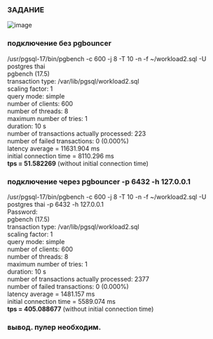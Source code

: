 ### ЗАДАНИЕ
![image](https://github.com/user-attachments/assets/d2de6a7a-fd54-4bd1-8795-5da73d3e0351)

### подключение без pgbouncer  
/usr/pgsql-17/bin/pgbench -c 600 -j 8 -T 10 -n -f ~/workload2.sql -U postgres thai  
pgbench (17.5)  
transaction type: /var/lib/pgsql/workload2.sql  
scaling factor: 1  
query mode: simple  
number of clients: 600  
number of threads: 8  
maximum number of tries: 1  
duration: 10 s  
number of transactions actually processed: 223  
number of failed transactions: 0 (0.000%)  
latency average = 11631.904 ms  
initial connection time = 8110.296 ms  
**tps = 51.582269** (without initial connection time)  

### подключение через pgbouncer -p 6432 -h 127.0.0.1  
/usr/pgsql-17/bin/pgbench -c 600 -j 8 -T 10 -n -f ~/workload2.sql -U postgres thai -p 6432 -h 127.0.0.1  
Password:  
pgbench (17.5)  
transaction type: /var/lib/pgsql/workload2.sql  
scaling factor: 1  
query mode: simple  
number of clients: 600  
number of threads: 8  
maximum number of tries: 1  
duration: 10 s  
number of transactions actually processed: 2377  
number of failed transactions: 0 (0.000%)  
latency average = 1481.157 ms  
initial connection time = 5589.074 ms  
**tps = 405.088677** (without initial connection time)  

### вывод. пулер необходим.  
